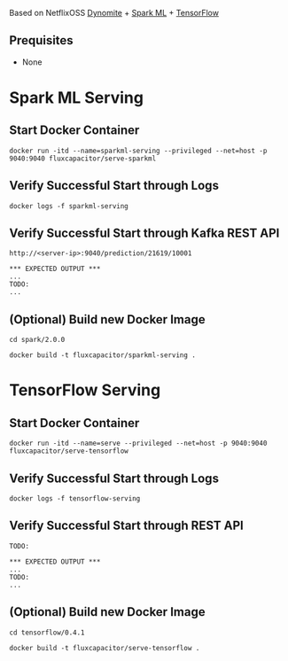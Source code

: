 Based on NetflixOSS [Dynomite](https://github.com/Netflix/) + [Spark ML](http://spark.apache.org) + [TensorFlow](http://redis.io)

## Prequisites
* None

# Spark ML Serving
## Start Docker Container
```
docker run -itd --name=sparkml-serving --privileged --net=host -p 9040:9040 fluxcapacitor/serve-sparkml
```

## Verify Successful Start through Logs
```
docker logs -f sparkml-serving
```

## Verify Successful Start through Kafka REST API
```
http://<server-ip>:9040/prediction/21619/10001

*** EXPECTED OUTPUT ***
...
TODO:  
...
```

## (Optional) Build new Docker Image
```
cd spark/2.0.0

docker build -t fluxcapacitor/sparkml-serving .
```


# TensorFlow Serving
## Start Docker Container
```
docker run -itd --name=serve --privileged --net=host -p 9040:9040 fluxcapacitor/serve-tensorflow
```

## Verify Successful Start through Logs
```
docker logs -f tensorflow-serving
```

## Verify Successful Start through REST API
```
TODO: 

*** EXPECTED OUTPUT ***
...
TODO:  
...
```

## (Optional) Build new Docker Image
```
cd tensorflow/0.4.1

docker build -t fluxcapacitor/serve-tensorflow .
```
